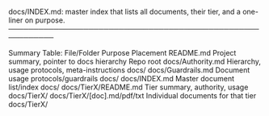 docs/INDEX.md: master index  that lists all documents, their tier, and a one-liner on purpose.
───────────────────────────────────────────────────────────

Summary Table:
File/Folder	Purpose	Placement
README.md	Project summary, pointer to docs hierarchy	Repo root
docs/Authority.md	Hierarchy, usage protocols, meta-instructions	docs/
docs/Guardrails.md	Document usage protocols/guardrails	docs/
docs/INDEX.md	Master document list/index	docs/
docs/TierX/README.md	Tier summary, authority, usage	docs/TierX/
docs/TierX/[doc].md/pdf/txt	Individual documents for that tier	docs/TierX/
